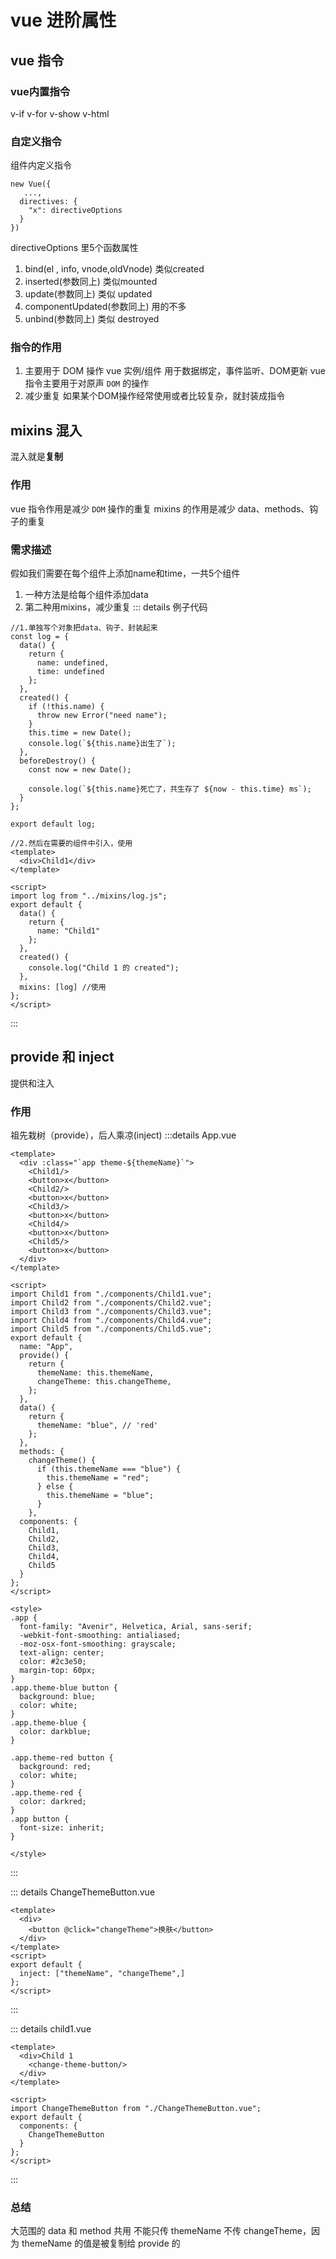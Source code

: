 # vue 进阶属性
## vue 指令
### vue内置指令
v-if v-for v-show v-html
### 自定义指令
组件内定义指令
```vue
new Vue({
   ...,
  directives: {
    "x": directiveOptions
  }
})
```

directiveOptions 里5个函数属性
1. bind(el , info, vnode,oldVnode) 类似created
2. inserted(参数同上) 类似mounted
3. update(参数同上) 类似 updated
4. componentUpdated(参数同上) 用的不多
5. unbind(参数同上) 类似 destroyed
### 指令的作用
1. 主要用于 DOM 操作
vue 实例/组件 用于数据绑定，事件监听、DOM更新
vue 指令主要用于对原声 `DOM` 的操作
2. 减少重复
如果某个DOM操作经常使用或者比较复杂，就封装成指令
## mixins 混入
混入就是**复制**
### 作用 
vue 指令作用是减少 `DOM` 操作的重复
mixins 的作用是减少 data、methods、钩子的重复
### 需求描述
假如我们需要在每个组件上添加name和time，一共5个组件
1. 一种方法是给每个组件添加data
2. 第二种用mixins，减少重复
::: details 例子代码 
```vue
//1.单独写个对象把data、钩子、封装起来
const log = { 
  data() {
    return {
      name: undefined,
      time: undefined
    };
  },
  created() {
    if (!this.name) {
      throw new Error("need name");
    }
    this.time = new Date();
    console.log(`${this.name}出生了`);
  },
  beforeDestroy() {
    const now = new Date();

    console.log(`${this.name}死亡了，共生存了 ${now - this.time} ms`);
  }
};

export default log;

//2.然后在需要的组件中引入，使用
<template>
  <div>Child1</div>
</template>

<script>
import log from "../mixins/log.js";
export default {
  data() {
    return {
      name: "Child1"
    };
  },
  created() {
    console.log("Child 1 的 created");
  },
  mixins: [log] //使用
};
</script>

```
:::

## provide 和 inject
提供和注入
### 作用
祖先栽树（provide），后人乘凉(inject)
:::details App.vue
```vue 
<template>
  <div :class="`app theme-${themeName}`">
    <Child1/>
    <button>x</button>
    <Child2/>
    <button>x</button>
    <Child3/>
    <button>x</button>
    <Child4/>
    <button>x</button>
    <Child5/>
    <button>x</button>
  </div>
</template>

<script>
import Child1 from "./components/Child1.vue";
import Child2 from "./components/Child2.vue";
import Child3 from "./components/Child3.vue";
import Child4 from "./components/Child4.vue";
import Child5 from "./components/Child5.vue";
export default {
  name: "App",
  provide() { 
    return {
      themeName: this.themeName,
      changeTheme: this.changeTheme, 
    };
  },
  data() {
    return {
      themeName: "blue", // 'red'
    };
  },
  methods: {
    changeTheme() {
      if (this.themeName === "blue") {
        this.themeName = "red";
      } else {
        this.themeName = "blue";
      }
    },
  components: {
    Child1,
    Child2,
    Child3,
    Child4,
    Child5
  }
};
</script>

<style>
.app {
  font-family: "Avenir", Helvetica, Arial, sans-serif;
  -webkit-font-smoothing: antialiased;
  -moz-osx-font-smoothing: grayscale;
  text-align: center;
  color: #2c3e50;
  margin-top: 60px;
}
.app.theme-blue button {
  background: blue;
  color: white;
}
.app.theme-blue {
  color: darkblue;
}

.app.theme-red button {
  background: red;
  color: white;
}
.app.theme-red {
  color: darkred;
}
.app button {
  font-size: inherit;
}

</style>

```
:::


::: details  ChangeThemeButton.vue
```vue
<template>
  <div>
    <button @click="changeTheme">换肤</button>
  </div>
</template>
<script>
export default {
  inject: ["themeName", "changeTheme",] 
};
</script>

```
:::

::: details child1.vue
```vue
<template>
  <div>Child 1
    <change-theme-button/>
  </div>
</template>

<script>
import ChangeThemeButton from "./ChangeThemeButton.vue";
export default {
  components: {
    ChangeThemeButton
  }
};
</script>

```
:::
### 总结
大范围的 data 和 method 共用
不能只传 themeName 不传 changeTheme，因为 themeName 的值是被复制给 provide 的             
